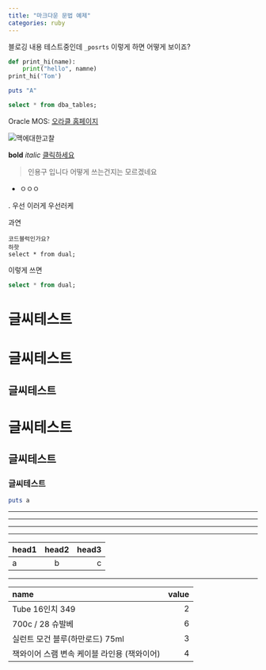 ```yaml
---
title: "마크다운 문법 예제"
categories: ruby
---
```

블로깅 내용  테스트중인데 `_posrts` 이렇게 하면 어떻게 보이죠?

```python
def print_hi(name):
	print("hello", namne)
print_hi('Tom')
```

```ruby
puts "A"
```

```SQL
select * from dba_tables;
```

Oracle MOS: [오라클 홈페이지]

[오라클 홈페이지]: https://support.oracle.com/

![맥에대한고찰](https://drive.google.com/uc?id=1ZQ6O7CVlJLYDDqo1irnQWUCwansy99jE)

**bold**
*italic*
[클릭하세요](www.naver.com)
>인용구 입니다
어떻게 쓰는건지는 모르겠네요

- ㅇㅇㅇ

. 우선 이러게
우선러케

과연

	코드블럭인가요?
	하핫
	select * from dual;

이렇게 쓰면
```SQL
select * from dual;
```

글씨테스트
=======
# 글씨테스트

글씨테스트
-------
# 글씨테스트
## 글씨테스트
### 글씨테스트


``` ruby
puts a
```
* * *
---
---
--------
| head1 | head2 | head3 |
|:-|:-:|-:|
|a|b|c|
----
|name|value|
|:-|-:|
Tube 16인치 349| 2
700c / 28 슈발베|6
실런트 모건 블루(하만로드) 75ml|3
잭와이어 스램 변속 케이블 라인용 (잭와이어)| 4

